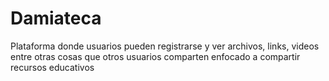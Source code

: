 # Damiateca
Plataforma donde usuarios pueden registrarse y ver archivos, links, videos entre otras cosas que otros usuarios comparten enfocado a compartir recursos educativos
